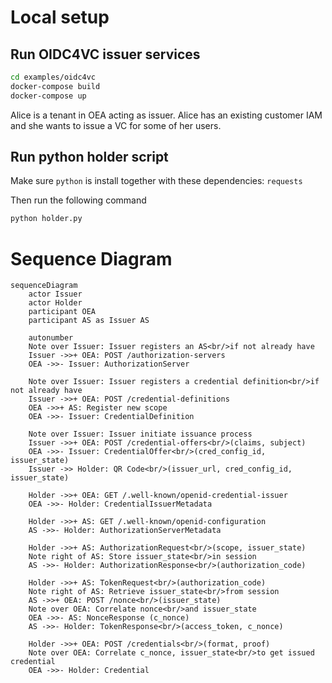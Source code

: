 # Local setup

## Run OIDC4VC issuer services

```bash
cd examples/oidc4vc
docker-compose build
docker-compose up
```

Alice is a tenant in OEA acting as issuer.
Alice has an existing customer IAM and she wants to issue a VC for some of her users.

## Run python holder script

Make sure `python` is install together with these dependencies: `requests`

Then run the following command

```bash
python holder.py
```

# Sequence Diagram

```mermaid
sequenceDiagram
    actor Issuer
    actor Holder
    participant OEA
    participant AS as Issuer AS

    autonumber
    Note over Issuer: Issuer registers an AS<br/>if not already have
    Issuer ->>+ OEA: POST /authorization-servers
    OEA ->>- Issuer: AuthorizationServer

    Note over Issuer: Issuer registers a credential definition<br/>if not already have
    Issuer ->>+ OEA: POST /credential-definitions
    OEA ->>+ AS: Register new scope
    OEA ->>- Issuer: CredentialDefinition

    Note over Issuer: Issuer initiate issuance process
    Issuer ->>+ OEA: POST /credential-offers<br/>(claims, subject)
    OEA ->>- Issuer: CredentialOffer<br/>(cred_config_id, issuer_state)
    Issuer ->> Holder: QR Code<br/>(issuer_url, cred_config_id, issuer_state)

    Holder ->>+ OEA: GET /.well-known/openid-credential-issuer
    OEA ->>- Holder: CredentialIssuerMetadata

    Holder ->>+ AS: GET /.well-known/openid-configuration
    AS ->>- Holder: AuthorizationServerMetadata

    Holder ->>+ AS: AuthorizationRequest<br/>(scope, issuer_state)
    Note right of AS: Store issuer_state<br/>in session
    AS ->>- Holder: AuthorizationResponse<br/>(authorization_code)

    Holder ->>+ AS: TokenRequest<br/>(authorization_code)
    Note right of AS: Retrieve issuer_state<br/>from session
    AS ->>+ OEA: POST /nonce<br/>(issuer_state)
    Note over OEA: Correlate nonce<br/>and issuer_state
    OEA ->>- AS: NonceResponse (c_nonce)
    AS ->>- Holder: TokenResponse<br/>(access_token, c_nonce)

    Holder ->>+ OEA: POST /credentials<br/>(format, proof)
    Note over OEA: Correlate c_nonce, issuer_state<br/>to get issued credential
    OEA ->>- Holder: Credential
```
